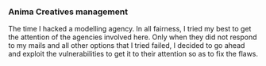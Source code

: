 ### Anima Creatives management

The time I hacked a modelling agency. In all fairness, I tried my best to get the attention of the agencies involved here. 
Only when they did not respond to my mails and all other options that I tried failed, I decided to go ahead and exploit the vulnerabilities to get it to their attention so as to fix the flaws.
